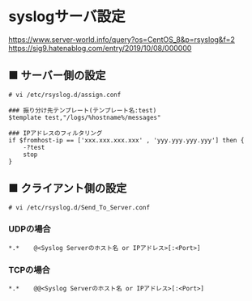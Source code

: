 # syslogサーバ設定
https://www.server-world.info/query?os=CentOS_8&p=rsyslog&f=2  
https://sig9.hatenablog.com/entry/2019/10/08/000000
## ■ サーバー側の設定
```
# vi /etc/rsyslog.d/assign.conf
```
```
### 振り分け先テンプレート(テンプレート名:test)
$template test,"/logs/%hostname%/messages"

### IPアドレスのフィルタリング
if $fromhost-ip == ['xxx.xxx.xxx.xxx' , 'yyy.yyy.yyy.yyy'] then {
    -?test
    stop
}
```
## ■ クライアント側の設定
```
# vi /etc/rsyslog.d/Send_To_Server.conf
```
### UDPの場合
```
*.*    @<Syslog Serverのホスト名 or IPアドレス>[:<Port>]
```
### TCPの場合
```
*.*    @@<Syslog Serverのホスト名 or IPアドレス>[:<Port>]
```
